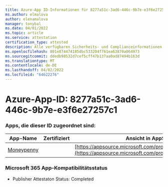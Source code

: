 ```yaml
---
title: Azure-App ID-Informationen für 8277a51c-3ad6-446c-9b7e-e3f6e27257c1
ms.author: elmalova
author: elenamalova
manager: tonybal
ms.date: 04/01/2022
ms.topic: article
ms.service: attestation
certification_type: attested
description: Alle verfügbaren Sicherheits- und Complianceinformationen für 8277a51c-3ad6-446c-9b7e-e3f6e27257c1.
ms.openlocfilehash: 801e874474185dbc533204f761ea63870a064973
ms.sourcegitcommit: ddedb98532d7cef5cff47b137aa0ad87494b163d
ms.translationtype: MT
ms.contentlocale: de-DE
ms.lasthandoff: 04/02/2022
ms.locfileid: "64622276"
---
```

# <a name="azure-app-id-8277a51c-3ad6-446c-9b7e-e3f6e27257c1"></a>Azure-App-ID: 8277a51c-3ad6-446c-9b7e-e3f6e27257c1


### <a name="apps-associated-with-this-id"></a>Apps, die dieser ID zugeordnet sind:
| **App-Name** | **Zertifiziert** | **Ansicht in AppSource** |
|--------------|---------------|-----------------------|
| [Moneypenny](../forward/WA200003396.md) |  | [https://appsource.microsoft.com/product/office/WA200003396](https://appsource.microsoft.com/product/office/WA200003396) |

### <a name="microsoft-365-app-compliance-status"></a>Microsoft 365 App-Kompatibilitätsstatus
- Publisher Attestaton Status: Completed
